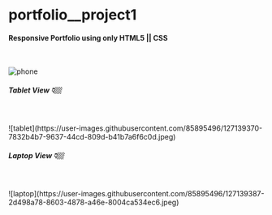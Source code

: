 # portfolio__project1

<h4>Responsive Portfolio using only HTML5 || CSS </h4><br/>

![phone](https://user-images.githubusercontent.com/85895496/127139289-c4e5d166-c8f7-4869-8332-b9f167b2d607.jpeg)

<h5>Tablet View 👇🏼</h5><br/><br/>
![tablet](https://user-images.githubusercontent.com/85895496/127139370-7832b4b7-9637-44cd-809d-b41b7a6f6c0d.jpeg)

<h5>Laptop View 👇🏼</h5><br/><br/>
![laptop](https://user-images.githubusercontent.com/85895496/127139387-2d498a78-8603-4878-a46e-8004ca534ec6.jpeg)
